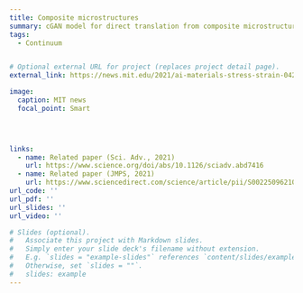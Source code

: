 ```yaml
---
title: Composite microstructures 
summary: cGAN model for direct translation from composite microstructures to strain/stress fields, serving as an alternative to conventional numerical simulations such as FEM. 
tags:
  - Continuum


# Optional external URL for project (replaces project detail page).
external_link: https://news.mit.edu/2021/ai-materials-stress-strain-0422

image:
  caption: MIT news
  focal_point: Smart
  



links:
  - name: Related paper (Sci. Adv., 2021)
    url: https://www.science.org/doi/abs/10.1126/sciadv.abd7416
  - name: Related paper (JMPS, 2021)
    url: https://www.sciencedirect.com/science/article/pii/S0022509621001721   
url_code: ''
url_pdf: ''
url_slides: ''
url_video: ''

# Slides (optional).
#   Associate this project with Markdown slides.
#   Simply enter your slide deck's filename without extension.
#   E.g. `slides = "example-slides"` references `content/slides/example-slides.md`.
#   Otherwise, set `slides = ""`.
#   slides: example
---
```




